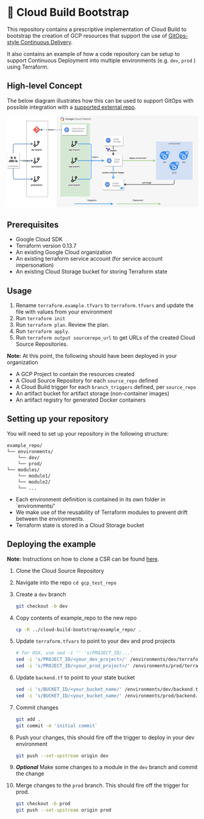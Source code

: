 # 🚀 Cloud Build Bootstrap

This repository contains a prescriptive implementation of Cloud Build to bootstrap the creation of GCP resources that support the use of [GitOps-style Continuous Delivery](https://www.gitops.tech).

It also contains an example of how a code repository can be setup to support Continuous Deployment into multiple environments (e.g. `dev`, `prod` ) using Terraform.

## High-level Concept

The below diagram illustrates how this can be used to support GitOps with possible integration with a [supported external repo](https://cloud.google.com/build/docs/automating-builds/create-manage-triggers).

![archi](images/archi_diagrams-GCP_RemoteRepo_CICD.jpg)

## Prerequisites
* Google Cloud SDK
* Terraform version 0.13.7
* An existing Google Cloud organization
* An existing terraform service account (for service account impersonation)
* An existing Cloud Storage bucket for storing Terraform state


## Usage
1. Rename `terraform.example.tfvars` to `terraform.tfvars` and update the file with values from your environment
2. Run `terraform init`
3. Run `terraform plan`. Review the plan.
4. Run `terraform apply`.
5. Run `terraform output sourcerepo_url` to get URLs of the created Cloud Source Repositories.

**Note:** At this point, the following should have been deployed in your organization
* A GCP Project to contain the resources created
* A Cloud Source Repository for each  `source_repo` defined
* A Cloud Build trigger for each `branch_triggers` defined, per `source_repo`
* An artifact bucket for artifact storage (non-container images)
* An artifact registry for generated Docker containers


## Setting up your repository
You will need to set up your repository in the following structure:
```
example_repo/
└── environments/
    └── dev/
    └── prod/
└── modules/
    └── module1/
    └── module2/
    └── ...
```
* Each environment definition is contained in its own folder in `environments/'
* We make use of the reusability of Terraform modules to prevent drift between the environments.
* Terraform state is stored in a Cloud Storage bucket


## Deploying the example
**Note:** Instructions on how to clone a CSR can be found [here](https://cloud.google.com/source-repositories/docs/cloning-repositories).

1. Clone the Cloud Source Repository

2. Navigate into the repo `cd gcp_test_repo`

3. Create a `dev` branch
    ```sh
    git checkout -b dev
    ```
4. Copy contents of example_repo to the new repo
    ```sh
    cp -R ../cloud-build-bootstrap/example_repo/ .
    ```

5. Update `terraform.tfvars` to point to your dev and prod projects
    ```sh
    # for OSX, use sed -i '' 's/PROJECT_ID/...'
    sed -i 's/PROJECT_ID/<your_dev_project>/' /environments/dev/terraform.tfvars
    sed -i 's/PROJECT_ID/<your_prod_project>/' /environments/prod/terraform.tfvars
    ```

6. Update `backend.tf` to point to your state bucket
    ```sh
    sed -i 's/BUCKET_ID/<your_bucket_name/' /environments/dev/backend.tf
    sed -i 's/BUCKET_ID/<your_bucket_name/' /environments/prod/backend.tf
    ```

7. Commit changes
    ```sh
    git add .
    git commit -m 'initial commit`
    ```
8. Push your changes, this should fire off the trigger to deploy in your dev environment
    ```sh
    git push --set-upstream origin dev
    ```

9. ***Optional*** Make some changes to a module in the `dev` branch and commit the change

10. Merge changes to the `prod` branch. This should fire off the trigger for prod.
    ```sh
    git checkout -b prod
    git push --set-upstream origin prod
    ```





